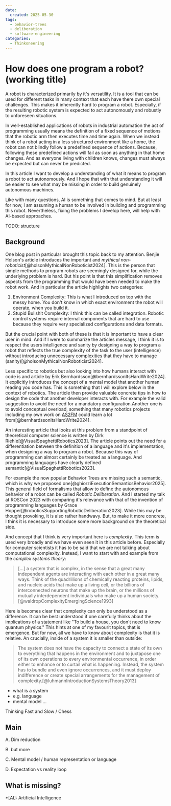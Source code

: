 ```yaml
---
date:
  created: 2025-05-30
tags:
  - behavior-trees
  - deliberation
  - software-engineering
categories:
  - Thinkoneering
---
```


# How does one program a robot? (working title)

A robot is characterized primarily by it's versatility.
It is a tool that can be used for different tasks in many context that each have there own special challenges.
This makes it inherently hard to program a robot.
Especially, if the resulting robotic system is expected to act autonomously and robustly to unforeseen situations.

In well-established applications of robots in industrial automation the act of programming usually means the definition of a fixed sequence of motions that the robotic arm then executes time and time again.
When we instead think of a robot acting in a less structured environment like a home, the robot can not blindly follow a predefined sequence of actions.
Because, following these predefined actions will fail as soon as anything in that home changes.
And as everyone living with children knows, changes must always be expected but can never be predicted.

In this article I want to develop a understanding of what it means to program a robot to act autonomously.
And I hope that with that understanding it will be easier to see what may be missing in order to build genuinely autonomous machines.

Like with many questions, AI is something that comes to mind.
But at least for now, I am assuming a human to be involved in building and programming this robot.
Nevertheless, fixing the problems I develop here, will help with AI-based approaches.

TODO: structure

## Background

One blog post in particular brought this topic back to my attention.
Benjie Holson's article introduces the important and _mythical non-roboticist_[@holsonMythicalNonRoboticist2024].
This is the person that simple methods to program robots are seemingly designed for, while the underlying problem is hard.
But his point is that this simplification removes aspects from the programming that would have been needed to make the robot work.
And in particular the article highlights two categories:

1) Environment Complexity:
This is what I introduced on top with the messy home.
You don't know in which exact environment the robot will operate, when you build it.
2) Stupid Bullshit Complexity:
I think this can be called integration.
Robotic control systems require internal components that are hard to use because they require very specialized configurations and data formats.

But the crucial point with both of these is that it is important to have a clear user in mind.
And if I were to summarize the articles message, I think it is to respect the users intelligence and sanity by designing a way to program a robot that reflects the true complexity of the task to the user (intelligence) without introducing unnecessary complexities that they have to manage (sanity)[@holsonMythicalNonRoboticist2024]. <!-- markdownlint-disable-line no-reversed-links -->

Less specific to robotics but also looking into how humans interact with code is and article by Erik Bernhardsson[@bernhardssonItsHardWrite2024].
It explicitly introduces the concept of a mental model that another human reading you code has.
This is something that I will explore below in the context of robotics.
The article then provide valuable concrete tips in how to design the code that another developer interacts with.
For example the valid suggestion to avoid the need for a mandatory configuration.Another one is to avoid conceptual overload, something that many robotics projects including my own work on [AS2FM](https://github.com/convince-project/as2fm) could learn a lot from[@bernhardssonItsHardWrite2024].

An interesting article that looks at this problem from a standpoint of theoretical computer science is written by Dirk Riehle[@VisualSpaghettiRobotics2023].
The article points out the need for a differentiation between the definition of a language and it's implementation, when designing a way to program a robot.
Because this way of programming can almost certainly be treated as a language.
And programming languages have clearly defined semantic[@VisualSpaghettiRobotics2023].

For example the now popular Behavior Trees are missing such a semantic, which is why we proposed one[@ghiorziExecutionSemanticsBehavior2025].
This general field of formalisms that allow to define the autonomous behavior of a robot can be called _Robotic Deliberation_.
And I started my talk at ROSCon 2023 with comparing it's relevance with that of the invention of programming languages by Grace Hopper[@roboticsSupportingRoboticDeliberation2023].
While this may be thought provoking, it is also rather handwavy.
But, to make it more concrete, I think it is necessary to introduce some more background on the theoretical side.

And concept that I think is very important here is _complexity_.
This term is used very broadly and we have even seen it in this article before.
Especially for computer scientists it has to be said that we are not talking about computational complexity.
Instead, I want to start with and example from the _complex systems theory_:

> [...] a system that is complex, in the sense that a great many independent agents are interacting with each other in a great many ways. Think of the quadrillions of chemically reacting proteins, lipids, and nucleic acids that make up a living cell, or the billions of interconnected neurons that make up the brain, or the millions of mutually interdependent individuals who make up a human society.[@waldropComplexityEmergingScience1993]

Here is becomes clear that complexity can only be understood as a difference.
It can be best understood if one carefully thinks about the implications of a statement like "To build a house, you don't need to know quantum physics."
This hints at one of my favourit topics, that is emergence.
But for now, all we have to know about complexity is that it is relative.
An crucially, inside of a system it is smaller than outside:

> The system does not have the capacity to connect a state of its own to everything that happens in the environment and to juxtapose one of its own operations to every environmental occurrence, in order either to enhance or to curtail what is happening. Instead, the system has to bundle and even ignore occurrences, and it must deploy indifference or create special arrangements for the management of complexity.[@luhmannIntroductionSystemsTheory2013]

- what is a system
- e.g. language
- mental model ...

Thinking Fast and Slow / Chess

## Main

A. Dim reduction

B. but more

C. Mental model / human representation or language

D. Expectation vs reality loop

## What is missing?

<!-- Abbreviations -->

*[AI]: Artificial Intelligence
